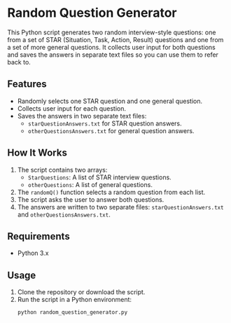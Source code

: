 # Random Question Generator 

This Python script generates two random interview-style questions: one from a set of STAR (Situation, Task, Action, Result) questions and one from a set of more general questions. It collects user input for both questions and saves the answers in separate text files so you can use them to refer back to. 

## Features
- Randomly selects one STAR question and one general question.
- Collects user input for each question.
- Saves the answers in two separate text files:
  - `starQuestionAnswers.txt` for STAR question answers.
  - `otherQuestionsAnswers.txt` for general question answers.

## How It Works
1. The script contains two arrays:
   - `StarQuestions`: A list of STAR interview questions.
   - `otherQuestions`: A list of general questions.
2. The `randomQ()` function selects a random question from each list.
3. The script asks the user to answer both questions.
4. The answers are written to two separate files: `starQuestionAnswers.txt` and `otherQuestionsAnswers.txt`.

## Requirements
- Python 3.x

## Usage
1. Clone the repository or download the script.
2. Run the script in a Python environment:
   ```bash
   python random_question_generator.py
